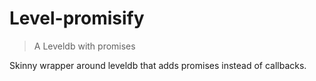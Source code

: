 # Level-promisify

> A Leveldb with promises


Skinny wrapper around leveldb that adds promises instead of callbacks.
